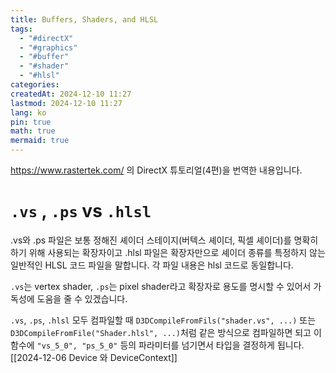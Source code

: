 ```yaml
---
title: Buffers, Shaders, and HLSL
tags:
  - "#directX"
  - "#graphics"
  - "#buffer"
  - "#shader"
  - "#hlsl"
categories: 
createdAt: 2024-12-10 11:27
lastmod: 2024-12-10 11:27
lang: ko
pin: true
math: true
mermaid: true
---
```

https://www.rastertek.com/ 의 DirectX 튜토리얼(4편)을 번역한 내용입니다.

# `.vs` , `.ps` vs `.hlsl`
.vs와 .ps 파일은 보통 정해진 셰이더 스테이지(버텍스 셰이더, 픽셀 셰이더)를 명확히 하기 위해 사용되는 확장자이고 .hlsl 파일은 확장자만으로 셰이더 종류를 특정하지 않는 일반적인 HLSL 코드 파일을 말합니다. 각 파일 내용은 hlsl 코드로 동일합니다.

`.vs`는 vertex shader, `.ps`는 pixel shader라고 확장자로 용도를 명시할 수 있어서 가독성에 도움을 줄 수 있겠습니다.

`.vs`, `.ps`, `.hlsl` 모두 컴파일할 때 `D3DCompileFromFils("shader.vs", ...)` 또는 `D3DCompileFromFile("Shader.hlsl", ...)`처럼 같은 방식으로 컴파일하면 되고 이  함수에 `"vs_5_0", "ps_5_0"` 등의 파라미터를 넘기면서 타입을 결정하게 됩니다.
[[2024-12-06 Device 와 DeviceContext]]



